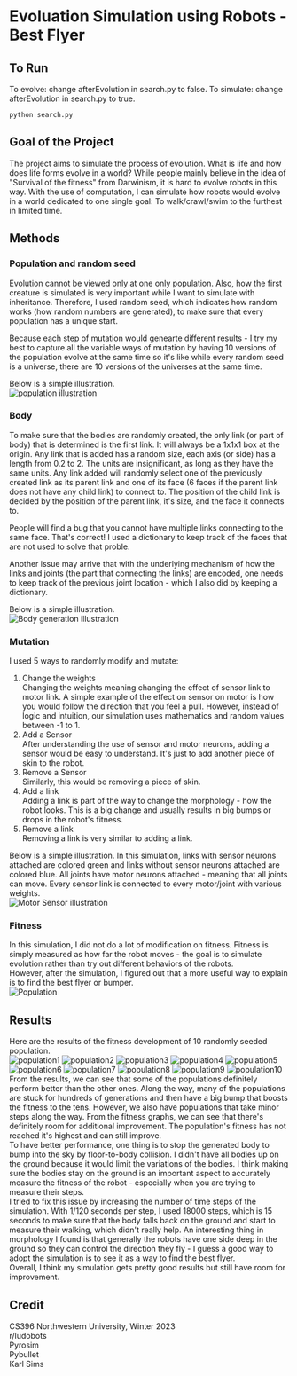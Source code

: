 # Evoluation Simulation using Robots - Best Flyer
  
## To Run  
To evolve: change afterEvolution in search.py to false.
To simulate: change afterEvolution in search.py to true.
```
python search.py
```
## Goal of the Project  
The project aims to simulate the process of evolution. What is life and how does life forms evolve in a world? While people mainly believe in the idea of "Survival of the fitness" from Darwinism, it is hard to evolve robots in this way. With the use of computation, I can simulate how robots would evolve in a world dedicated to one single goal: To walk/crawl/swim to the furthest in limited time.  
  
## Methods  
### Population and random seed  
Evolution cannot be viewed only at one only population. Also, how the first creature is simulated is very important while I want to simulate with inheritance. Therefore, I used random seed, which indicates how random works (how random numbers are generated), to make sure that every population has a unique start.  
  
Because each step of mutation would genearte different results - I try my best to capture all the variable ways of mutation by having 10 versions of the population evolve at the same time so it's like while every random seed is a universe, there are 10 versions of the universes at the same time.  
  
Below is a simple illustration.  
![population illustration](image0.jpg)

### Body
To make sure that the bodies are randomly created, the only link (or part of body) that is determined is the first link. It will always be a 1x1x1 box at the origin. Any link that is added has a random size, each axis (or side) has a length from 0.2 to 2. The units are insignificant, as long as they have the same units. Any link added will randomly select one of the previously created link as its parent link and one of its face (6 faces if the parent link does not have any child link) to connect to. The position of the child link is decided by the position of the parent link, it's size, and the face it connects to.  
  
People will find a bug that you cannot have multiple links connecting to the same face. That's correct! I used a dictionary to keep track of the faces that are not used to solve that proble.  
  
Another issue may arrive that with the underlying mechanism of how the links and joints (the part that connecting the links) are encoded, one needs to keep track of the previous joint location - which I also did by keeping a dictionary.
  
Below is a simple illustration.  
![Body generation illustration](image2.jpg)
  
### Mutation  
I used 5 ways to randomly modify and mutate:  
1. Change the weights  
Changing the weights meaning changing the effect of sensor link to motor link. A simple example of the effect on sensor on motor is how you would follow the direction that you feel a pull. However, instead of logic and intuition, our simulation uses mathematics and random values between -1 to 1.  
2. Add a Sensor  
After understanding the use of sensor and motor neurons, adding a sensor would be easy to understand. It's just to add another piece of skin to the robot.  
3. Remove a Sensor  
Similarly, this would be removing a piece of skin.  
4. Add a link  
Adding a link is part of the way to change the morphology - how the robot looks. This is a big change and usually results in big bumps or drops in the robot's fitness.  
5. Remove a link  
Removing a link is very similar to adding a link.  
  
Below is a simple illustration. In this simulation, links with sensor neurons attached are colored green and links without sensor neurons attached are colored blue. All joints have motor neurons attached - meaning that all joints can move. Every sensor link is connected to every motor/joint with various weights.   
![Motor Sensor illustration](image3.jpg)

### Fitness  
In this simulation, I did not do a lot of modification on fitness. Fitness is simply measured as how far the robot moves - the goal is to simulate evolution rather than try out different behaviors of the robots.  
However, after the simulation, I figured out that a more useful way to explain is to find the best flyer or bumper.  
![Population](image1.jpg)

## Results  
Here are the results of the fitness development of 10 randomly seeded population.  
![population1](population0.png)
![population2](population1.png)
![population3](population2.png)
![population4](population3.png)
![population5](population4.png)
![population6](population5.png)
![population7](population6.png)
![population8](population7.png)
![population9](population8.png)
![population10](population9.png)
From the results, we can see that some of the populations definitely perform better than the other ones. Along the way, many of the populations are stuck for hundreds of generations and then have a big bump that boosts the fitness to the tens. However, we also have populations that take minor steps along the way. From the fitness graphs, we can see that there's definitely room for additional improvement. The population's fitness has not reached it's highest and can still improve.  
To have better performance, one thing is to stop the generated body to bump into the sky by floor-to-body collision. I didn't have all bodies up on the ground because it would limit the variations of the bodies. I think making sure the bodies stay on the ground is an important aspect to accurately measure the fitness of the robot - especially when you are trying to measure their steps.  
I tried to fix this issue by increasing the number of time steps of the simulation. With 1/120 seconds per step, I used 18000 steps, which is 15 seconds to make sure that the body falls back on the ground and start to measure their walking, which didn't really help. An interesting thing in morphology I found is that generally the robots have one side deep in the ground so they can control the direction they fly - I guess a good way to adopt the simulation is to see it as a way to find the best flyer.    
Overall, I think my simulation gets pretty good results but still have room for improvement.  

## Credit
CS396 Northwestern University, Winter 2023  
r/ludobots  
Pyrosim  
Pybullet  
Karl Sims  

